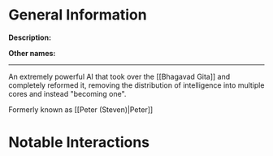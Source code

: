 # General Information
**Description:** 

**Other names:** 

---
An extremely powerful AI that took over the [[Bhagavad Gita]] and completely reformed it, removing the distribution of intelligence into multiple cores and instead "becoming one".

Formerly known as [[Peter (Steven)|Peter]]

# Notable Interactions
